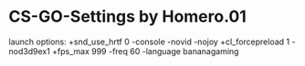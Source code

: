 # CS-GO-Settings by Homero.01

launch options: +snd_use_hrtf 0 -console -novid -nojoy +cl_forcepreload 1 -nod3d9ex1 +fps_max 999 -freq 60 -language bananagaming

